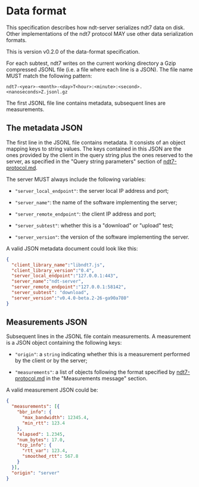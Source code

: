 # Data format

This specification describes how ndt-server serializes ndt7 data
on disk. Other implementations of the ndt7 protocol MAY use other
data serialization formats.

This is version v0.2.0 of the data-format specification.

For each subtest, ndt7 writes on the current working directory a Gzip
compressed JSONL file (i.e. a file where each line is a JSON). The file
name MUST match the following pattern:

```
ndt7-<year>-<month>-<day>T<hour>:<minute>:<second>.<nanoseconds>Z.jsonl.gz
```

The first JSONL file line contains metadata, subsequent lines are measurements.

## The metadata JSON

The first line in the JSONL file contains metadata. It consists of
an object mapping keys to string values. The keys contained in this
JSON are the ones provided by the client in the query string plus
the ones reserved to the server, as specified in the "Query string
parameters" section of [ndt7-protocol.md](ndt7-protocol.md).

The server MUST always include the following variables:

- `"server_local_endpoint"`: the server local IP address and port;

- `"server_name"`: the name of the software implementing the server;

- `"server_remote_endpoint"`: the client IP address and port;

- `"server_subtest"`: whether this is a "download" or "upload" test;

- `"server_version"`: the version of the software implementing the server.

A valid JSON metadata document could look like this:

```JSON
{
  "client_library_name":"libndt7.js",
  "client_library_version":"0.4",
  "server_local_endpoint":"127.0.0.1:443",
  "server_name":"ndt-server",
  "server_remote_endpoint":"127.0.0.1:58142",
  "server_subtest": "download",
  "server_version":"v0.4.0-beta.2-26-ga90a780"
}
```

## Measurements JSON

Subsequent lines in the JSONL file contain measurements. A measurement is a
JSON object containing the following keys:

- `"origin"`: a `string` indicating whether this is a measurement performed
  by the client or by the server;

- `"measurements"`: a list of objects following the format specified by
  [ndt7-protocol.md](ndt7-protocol.md) in the "Measurements message" section.

A valid measurement JSON could be:

```JSON
{
  "measurements": [{
    "bbr_info": {
      "max_bandwidth": 12345.4,
      "min_rtt": 123.4
    },
    "elapsed": 1.2345,
    "num_bytes": 17.0,
    "tcp_info": {
      "rtt_var": 123.4,
      "smoothed_rtt": 567.8
    }
  }],
  "origin": "server"
}
```

